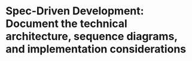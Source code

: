 # Spec-Driven Development: Document the technical architecture, sequence diagrams, and implementation considerations